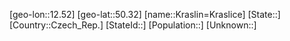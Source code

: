 ﻿---
location: [50.32,12.52]
type: City
tags:
- geo/City


SpocWebEntityId: 31620
isDeleted: false
confidential: public

---
[geo-lon::12.52]
[geo-lat::50.32]
[name::Kraslin=Kraslice]
[State::]
[Country::Czech_Rep.]
[StateId::]
[Population::]
[Unknown::]

